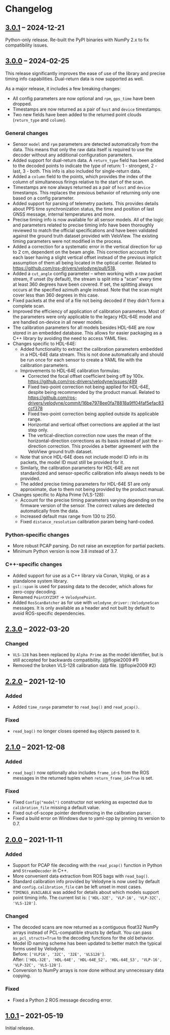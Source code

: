 # Changelog

## [3.0.1] – 2024-12-21

Python-only release. Re-built the PyPI binaries with NumPy 2.x to fix compatibility issues. 

## [3.0.0] – 2024-02-25

This release significantly improves the ease of use of the library and precise timing info capabilities. Dual-return data is now supported as well.

As a major release, it includes a few breaking changes:

* All config parameters are now optional and `rpm`, `gps_time` have been dropped.
* Timestamps are now returned as a pair of `host` and `device` timestamps.
* Two new fields have been added to the returned point clouds (`return_type` and `column`).

### General changes

* Sensor `model` and `rpm` parameters are detected automatically from the data. This means that only the raw data itself
  is required to use the decoder without any additional configuration parameters.
* Added support for dual-return data. A `return_type` field has been added to the decoded points to indicate the type of
  return:  1 - strongest, 2 - last, 3 - both. This info is also included for single-return data.
* Added a `column` field to the points, which provides the index of the column of simultaneous firings relative to the
  start of the scan.
* Timestamps are now always returned as a pair of `host` and `device` timestamps. This replaces the previous behavior of
  returning only one based on a config parameter.
* Added support for parsing of telemetry packets. This provides details about PPS time synchronization status, the time
  and position of last GNSS message, internal temperatures and more.
* Precise timing info is now available for all sensor models. All of the logic and parameters related to precise timing
  info have been thoroughly reviewed to match the official specifications and have been validated against the ground truth
  dataset provided with VeloView. The existing timing parameters were not modified in the process.
* Added a correction for a systematic error in the vertical direction for up to 2 cm, dependent on the beam angle. This
  correction accounts for each laser having a slight vertical offset instead of the previous implicit assumption of them
  all being located in the optical center. Related to https://github.com/ros-drivers/velodyne/pull/518.
* Added a `cut_angle` config parameter – when working with a raw packet stream, if unset (by default), the stream is
  split into a "scan" every time at least 360 degrees have been covered. If set, the splitting always occurs at the
  specified azimuth angle instead. Note that the scan might cover less than 360 degrees in this case.
* Fixed packets at the end of a file not being decoded if they didn't form a complete scan.
* Improved the efficiency of application of calibration parameters. Most of the parameters were only applicable to the
  legacy HDL-64E model and are handled on-device in all newer models.
* The calibration parameters for all models besides HDL-64E are now stored in an embedded database. This allows for
  easier packaging as a C++ library by avoiding the need to access YAML files.
* Changes specific to HDL-64E:
  - Added functionality to extract the calibration parameters embedded in a HDL-64E data stream. This is not done
    automatically and should be run once for each sensor to create a YAML file with the calibration parameters.
  - Improvements to HDL-64E calibration formulas:
    - Corrected the focal offset coefficient being off by 100x. https://github.com/ros-drivers/velodyne/issues/499
    - Fixed two-point correction not being applied for HDL-64E, despite being recommended by the product manual. Related
      to https://github.com/ros-drivers/velodyne/commit/16be7978ee0fa78818a9ff04faf5efac83ccf378
    - Fixed two-point correction being applied outside its applicable range.
    - Horizontal and vertical offset corrections are applied at the last step only.
    - The vertical-direction correction now uses the mean of the horizontal-direction corrections as its basis instead
      of just the x-direction correction. This provides a better agreement with the VeloView ground truth dataset.
  - Note that since HDL-64E does not include model ID info in its packets, the model ID must still be provided for it.
  - Similarly, the calibration parameters for HDL-64E are not standardized and sensor-specific calibration info always
    needs to be provided.
  - The added precise timing parameters for HDL-64E S1 are only approximate, due to them not being provided by the
    product manual.
* Changes specific to Alpha Prime (VLS-128):
  - Account for the precise timing parameters varying depending on the firmware version of the sensor. The correct
    values are detected automatically from the data.
  - Increased default max range from 130 to 250.
  - Fixed `distance_resolution` calibration param being hard-coded.

### Python-specific changes

* More robust PCAP parsing. Do not raise an exception for partial packets.
* Minimum Python version is now 3.8 instead of 3.7.

### C++-specific changes

* Added support for use as a C++ library via Conan, Vcpkg, or as a standalone system library.
* `gsl::span` is used for passing data to the decoder, which allows for zero-copy decoding.
* Renamed `PointXYZIRT` -> `VelodynePoint`.
* Added `RosScanBatcher` as for use with `velodyne_driver::VelodyneScan` messages. It is only available as a header and
  not built by default to avoid ROS-specific dependencies.

## [2.3.0] – 2022-03-20

### Changed

- `VLS-128` has been replaced by `Alpha Prime` as the model identifier, but is still accepted for backwards compatibility. (@flopie2009 #1)
- Removed the broken VLS-128 calibration data file. (@flopie2009 #2)

## [2.2.0] – 2021-12-10

### Added

- Added `time_range` parameter to `read_bag()` and `read_pcap()`.

### Fixed

- `read_bag()` no longer closes opened `Bag` objects passed to it.

## [2.1.0] – 2021-12-08

### Added

- `read_bag()` now optionally also includes `frame_id`-s from the ROS messages in the returned tuples
  when `return_frame_id=True` is set.

### Fixed

- Fixed `Config("model")` constructor not working as expected due to `calibration_file` missing a default value.
- Fixed out-of-scope pointer dereferencing in the calibration parser.
- Fixed a build error on Windows due to yaml-cpp by pinning its version to 0.7.

## [2.0.0] – 2021-11-11

### Added

- Support for PCAP file decoding with the `read_pcap()` function in Python and `StreamDecoder` in C++.
- More convenient data extraction from ROS bags with `read_bag()`.
- Standard calibration info provided by Velodyne is now used by default and `config.calibration_file` can be left unset
  in most cases.
- `TIMINGS_AVAILABLE` was added for details about which models support point timing info. The current list is:
  `['HDL-32E', 'VLP-16', 'VLP-32C', 'VLS-128']`.

### Changed

- The decoded scans are now returned as a contiguous float32 NumPy arrays instead of PCL-compatible structs by default.
  You can pass `as_pcl_structs=True` to the decoding functions for the old behavior.
- Model ID naming scheme has been updated to better match the typical forms used by Velodyne. <br>
  Before: `['VLP16', '32C', '32E', 'VLS128']`. <br>
  After: `['HDL-32E', 'HDL-64E', 'HDL-64E_S2', 'HDL-64E_S3', 'VLP-16', 'VLP-32C', 'VLS-128']`.
- Conversion to NumPy arrays is now done without any unnecessary data copying.

### Fixed

- Fixed a Python 2 ROS message decoding error.

## [1.0.1] – 2021-05-19

Initial release.

[3.0.1]: https://github.com/valgur/velodyne_decoder/compare/v3.0.0...v3.0.1

[3.0.0]: https://github.com/valgur/velodyne_decoder/compare/v2.3.0...v3.0.0

[2.3.0]: https://github.com/valgur/velodyne_decoder/compare/v2.2.0...v2.3.0

[2.2.0]: https://github.com/valgur/velodyne_decoder/compare/v2.1.0...v2.2.0

[2.1.0]: https://github.com/valgur/velodyne_decoder/compare/v2.0.0...v2.1.0

[2.0.0]: https://github.com/valgur/velodyne_decoder/compare/v1.0.1...v2.0.0

[1.0.1]: https://github.com/valgur/velodyne_decoder/releases/tag/v1.0.1
